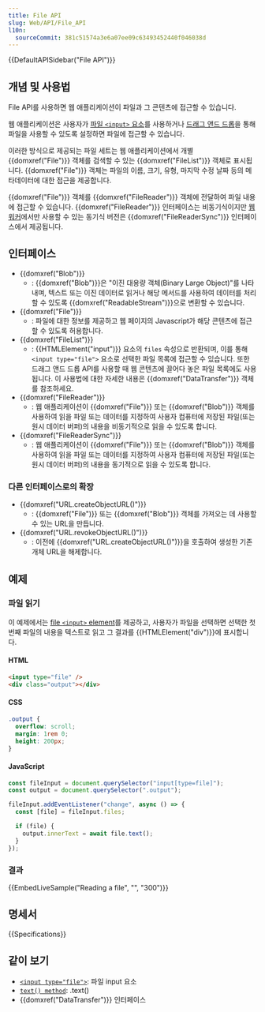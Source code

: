 ```yaml
---
title: File API
slug: Web/API/File_API
l10n:
  sourceCommit: 381c51574a3e6a07ee09c63493452440f046038d
---
```


{{DefaultAPISidebar("File API")}}

## 개념 및 사용법

File API를 사용하면 웹 애플리케이션이 파일과 그 콘텐츠에 접근할 수 있습니다.

웹 애플리케이션은 사용자가 [파일 `<input>` 요소](/ko/docs/Web/HTML/Element/input/file)를 사용하거나 [드래그 앤드 드롭](/ko/docs/Web/API/DataTransfer/files)을 통해 파일을 사용할 수 있도록 설정하면 파일에 접근할 수 있습니다.

이러한 방식으로 제공되는 파일 세트는 웹 애플리케이션에서 개별 {{domxref("File")}} 객체를 검색할 수 있는 {{domxref("FileList")}} 객체로 표시됩니다. {{domxref("File")}} 객체는 파일의 이름, 크기, 유형, 마지막 수정 날짜 등의 메타데이터에 대한 접근을 제공합니다.

{{domxref("File")}} 객체를 {{domxref("FileReader")}} 객체에 전달하여 파일 내용에 접근할 수 있습니다. {{domxref("FileReader")}} 인터페이스는 비동기식이지만 [웹 워커](/ko/docs/Web/API/Web_Workers_API)에서만 사용할 수 있는 동기식 버전은 {{domxref("FileReaderSync")}} 인터페이스에서 제공됩니다.

## 인터페이스

- {{domxref("Blob")}}
  - : {{domxref("Blob")}}은 "이진 대용량 객체(Binary Large Object)"를 나타내며, 텍스트 또는 이진 데이터로 읽거나 해당 메서드를 사용하여 데이터를 처리할 수 있도록 {{domxref("ReadableStream")}}으로 변환할 수 있습니다.
- {{domxref("File")}}
  - : 파일에 대한 정보를 제공하고 웹 페이지의 Javascript가 해당 콘텐츠에 접근할 수 있도록 허용합니다.
- {{domxref("FileList")}}
  - : {{HTMLElement("input")}} 요소의 `files` 속성으로 반환되며, 이를 통해 `<input type="file">` 요소로 선택한 파일 목록에 접근할 수 있습니다. 또한 드래그 앤드 드롭 API를 사용할 때 웹 콘텐츠에 끌어다 놓은 파일 목록에도 사용됩니다. 이 사용법에 대한 자세한 내용은 {{domxref("DataTransfer")}} 객체를 참조하세요.
- {{domxref("FileReader")}}
  - : 웹 애플리케이션이 {{domxref("File")}} 또는 {{domxref("Blob")}} 객체를 사용하여 읽을 파일 또는 데이터를 지정하여 사용자 컴퓨터에 저장된 파일(또는 원시 데이터 버퍼)의 내용을 비동기적으로 읽을 수 있도록 합니다.
- {{domxref("FileReaderSync")}}
  - : 웹 애플리케이션이 {{domxref("File")}} 또는 {{domxref("Blob")}} 객체를 사용하여 읽을 파일 또는 데이터를 지정하여 사용자 컴퓨터에 저장된 파일(또는 원시 데이터 버퍼)의 내용을 동기적으로 읽을 수 있도록 합니다.

### 다른 인터페이스로의 확장

- {{domxref("URL.createObjectURL()")}}
  - : {{domxref("File")}} 또는 {{domxref("Blob")}} 객체를 가져오는 데 사용할 수 있는 URL을 만듭니다.
- {{domxref("URL.revokeObjectURL()")}}
  - : 이전에 {{domxref("URL.createObjectURL()")}}을 호출하여 생성한 기존 개체 URL을 해제합니다.

## 예제

### 파일 읽기

이 예제에서는 [file `<input>` element](/ko/docs/Web/HTML/Element/input/file)를 제공하고, 사용자가 파일을 선택하면 선택한 첫 번째 파일의 내용을 텍스트로 읽고 그 결과를 {{HTMLElement("div")}}에 표시합니다.

#### HTML

```html
<input type="file" />
<div class="output"></div>
```

#### CSS

```css
.output {
  overflow: scroll;
  margin: 1rem 0;
  height: 200px;
}
```

#### JavaScript

```js
const fileInput = document.querySelector("input[type=file]");
const output = document.querySelector(".output");

fileInput.addEventListener("change", async () => {
  const [file] = fileInput.files;

  if (file) {
    output.innerText = await file.text();
  }
});
```

### 결과

{{EmbedLiveSample("Reading a file", "", "300")}}

## 명세서

{{Specifications}}

## 같이 보기

- [`<input type="file">`](/ko/docs/Web/HTML/Element/input/file): 파일 input 요소
- [`text() method`](/ko/docs/Web/API/Blob/text): .text()
- {{domxref("DataTransfer")}} 인터페이스
